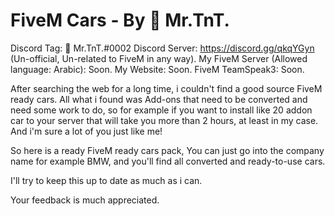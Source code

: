 # FiveM Cars - By 👑 Mr.TnT.
Discord Tag: 👑 Mr.TnT.#0002
Discord Server: https://discord.gg/qkqYGyn (Un-official, Un-related to FiveM in any way).
My FiveM Server (Allowed language: Arabic): Soon.
My Website: Soon.
FiveM TeamSpeak3: Soon.
 
After searching the web for a long time, i couldn't find a good source FiveM ready cars. All what i found was Add-ons that need to be converted  and need some work to do, so for example if you want to install like 20 addon car to your server that will take you more than 2 hours, at least  in my case. And i'm sure a lot of you just like me!
 
So here is a ready FiveM ready cars pack, You can just go into the company name for example BMW, and you'll find all converted and ready-to-use   cars.
 
I'll try to keep this up to date as much as i can.
 
Your feedback is much appreciated.
